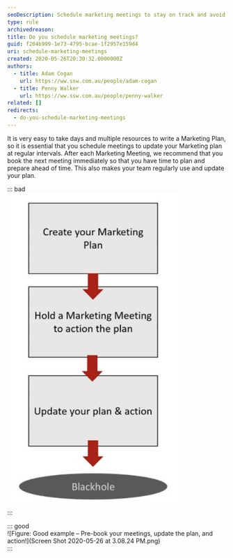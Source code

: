 ```yaml
---
seoDescription: Schedule marketing meetings to stay on track and avoid wasting your Marketing plan.
type: rule
archivedreason:
title: Do you schedule marketing meetings?
guid: f204b999-1e73-4795-bcae-1f2957e159d4
uri: schedule-marketing-meetings
created: 2020-05-26T20:30:32.0000000Z
authors:
  - title: Adam Cogan
    url: https://ww.ssw.com.au/people/adam-cogan
  - title: Penny Walker
    url: https://ww.ssw.com.au/people/penny-walker
related: []
redirects:
  - do-you-schedule-marketing-meetings
---
```


It is very easy to take days and multiple resources to write a Marketing Plan, so it is essential that you schedule meetings to update your Marketing plan at regular intervals. After each Marketing Meeting, we recommend that you book the next meeting immediately so that you have time to plan and prepare ahead of time. This also makes your team regularly use and update your plan.

<!--endintro-->

::: bad  
![Figure: Bad example – Where ideas go to die, the plan falls into a black hole and is wasted!](mkt-plan-bad.png)  
:::

::: good  
![Figure: Good example – Pre-book your meetings, update the plan, and action!](Screen Shot 2020-05-26 at 3.08.24 PM.png)  
:::
